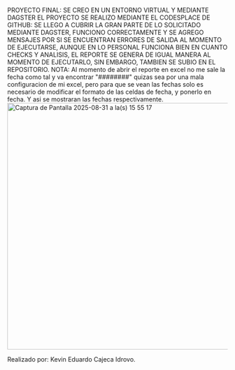 PROYECTO FINAL:
SE CREO EN UN ENTORNO VIRTUAL Y MEDIANTE DAGSTER EL PROYECTO SE REALIZO MEDIANTE 
EL CODESPLACE DE GITHUB: SE LLEGO A CUBRIR LA GRAN PARTE DE LO SOLICITADO MEDIANTE DAGSTER, 
FUNCIONO CORRECTAMENTE Y SE AGREGO MENSAJES POR SI SE ENCUENTRAN ERRORES DE SALIDA AL MOMENTO DE EJECUTARSE, AUNQUE EN LO PERSONAL FUNCIONA BIEN EN CUANTO CHECKS Y ANALISIS, EL REPORTE SE GENERA DE IGUAL MANERA AL MOMENTO DE EJECUTARLO, SIN EMBARGO, TAMBIEN SE SUBIO EN EL REPOSITORIO.
NOTA: Al momento de abrir el reporte en excel no me sale la fecha como tal y va encontrar "########" quizas sea por una mala configuracion de mi excel, pero 
para que se vean las fechas solo es necesario de modificar el formato de las celdas de fecha, y ponerlo en fecha. Y asi se mostraran las fechas respectivamente.
<img width="680" height="564" alt="Captura de Pantalla 2025-08-31 a la(s) 15 55 17" src="https://github.com/user-attachments/assets/65fe1b71-7888-40c3-9f59-e5df936802f6" />


Realizado por: Kevin Eduardo Cajeca Idrovo.
